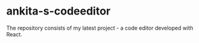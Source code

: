# ankita-s-codeeditor
The repository consists of my latest project - a code editor developed with React.
